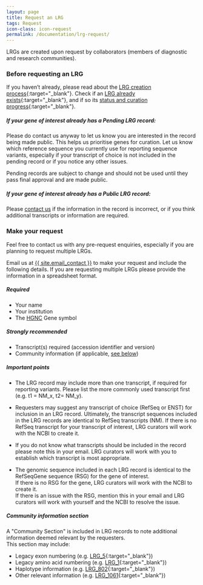 ```yaml
---
layout: page
title: Request an LRG
tags: Request
icon-class: icon-request
permalink: /documentation/lrg-request/
---
```



LRGs are created upon request by collaborators (members of diagnostic and research communities).  

<h3 class="icon-stop smaller-icon margin-top-30" id="before-requesting-an-lrg">Before requesting an LRG</h3>

If you haven’t already, please read about the [LRG creation process](/documentation/lrg-creation){:target="_blank"}. Check if an [LRG already exists](/search/?query=*){:target="_blank"}, and if so its [status and curation progress](/curation-status){:target="_blank"}.

<div class="margin-left-20 margin-bottom-20">
  
  <h5 id="if-your-gene-of-interest-already-has-a-pending-lrg-record">If your gene of interest already has a Pending LRG record:</h5>


  <p>Please do contact us anyway to let us know you are interested in the record being made public. 
  This helps us prioritise genes for curation.  Let us know which reference sequence you currently use for reporting sequence variants, especially if your transcript of choice is not included in the pending record or if you notice any other issues.</p>

  <div class="clearfix margin-bottom-20">
    <div class="left icon-info close-icon-0 note_header"></div>
    <div class="left note_content">Pending records are subject to change and should not be used until they pass final approval and are made public.</div>
  </div>


  <h5 id="if-your-gene-of-interest-already-has-a-public-lrg-record">If your gene of interest already has a Public LRG record:</h5>

  <p>Please <a href="mailto:{{ site.email_contact }}">contact us</a> if the information in the record is incorrect, or if you think additional transcripts or information are required.</p>

</div>

<div class="margin-bottom-40"></div>



<h3 class="icon-request smaller-icon" id="make-your-request">Make your request</h3>

Feel free to contact us with any pre-request enquiries, especially if you are planning to request multiple LRGs.
 
Email us at <a href="mailto:{{ site.email_contact }}">{{ site.email_contact }}</a> to make your request and include the following details. If you
are requesting multiple LRGs please provide the information in a spreadsheet format.
 
<div class="highlight_block margin-bottom-20">
  <h5 id="required" class="margin-top-0">Required</h5>
  <ul>
    <li>Your name</li>
    <li>Your institution</li>
    <li>The <a class="icon-external-link" href="{{ site.urls.hgnc }}" target="_blank">HGNC</a> Gene symbol</li>
  </ul>

  <div class="margin-top-20"></div>

  <h5 id="strongly-recommended">Strongly recommended</h5>
  <ul>
    <li>Transcript(s) required (accession identifier and version)</li>
    <li>Community information (if applicable, <a href="#community-information-section">see below</a>)</li>
  </ul>
</div>


##### Important points
 
* The LRG record may include more than one transcript, if required for reporting variants.
Please list the more commonly used transcript first (e.g. t1 = NM_x, t2= NM_y). 

* Requesters may suggest any transcript of choice (RefSeq or ENST) for inclusion in an LRG record. Ultimately, the transcript sequences included in the LRG records are identical to RefSeq transcripts (NM).  If there is no RefSeq transcript for your transcript of interest, LRG curators will work with the NCBI to create it.
 
* If you do not know what transcripts should be included in the record please note this in your email.  LRG curators will work with you to establish which transcript is most appropriate.
 
* The genomic sequence included in each LRG record is identical to the RefSeqGene sequence (RSG) for the gene of interest.  
If there is no RSG for the gene, LRG curators will work with the NCBI to create it.  
If there is an issue with the RSG, mention this in your email and LRG curators will work with yourself and the NCBI to resolve the issue.

<div class="margin-bottom-30"></div>

##### Community information section
 
A "Community Section" is included in LRG records to note additional information deemed relevant by the requesters.  
This section may include:

* Legacy exon numbering (e.g. [LRG_5](/search/?query=LRG_5){:target="_blank"})
* Legacy amino acid numbering (e.g. [LRG_1](/search/?query=LRG_1){:target="_blank"})
* Haplotype information (e.g. [LRG_802](/search/?query=LRG_802){:target="_blank"})
* Other relevant information (e.g. [LRG_1061](/search/?query=LRG_1061){:target="_blank"})

